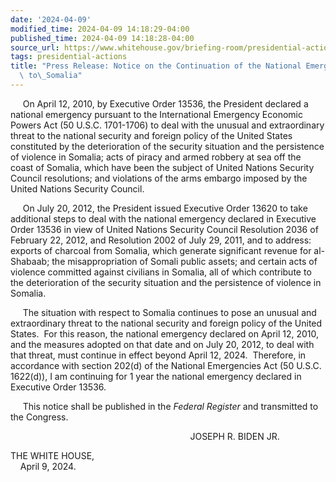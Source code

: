 ```yaml
---
date: '2024-04-09'
modified_time: 2024-04-09 14:18:29-04:00
published_time: 2024-04-09 14:18:28-04:00
source_url: https://www.whitehouse.gov/briefing-room/presidential-actions/2024/04/09/press-release-notice-on-the-continuation-of-the-national-emergency-with-respect-to-somalia/
tags: presidential-actions
title: "Press Release: Notice on the Continuation of the National Emergency With Respect\
  \ to\_Somalia"
---
```

 
     On April 12, 2010, by Executive Order 13536, the President declared
a national emergency pursuant to the International Emergency Economic
Powers Act (50 U.S.C. 1701-1706) to deal with the unusual and
extraordinary threat to the national security and foreign policy of the
United States constituted by the deterioration of the security situation
and the persistence of violence in Somalia; acts of piracy and armed
robbery at sea off the coast of Somalia, which have been the subject of
United Nations Security Council resolutions; and violations of the arms
embargo imposed by the United Nations Security Council.

     On July 20, 2012, the President issued Executive Order 13620 to
take additional steps to deal with the national emergency declared in
Executive Order 13536 in view of United Nations Security Council
Resolution 2036 of February 22, 2012, and Resolution 2002 of July 29,
2011, and to address:  exports of charcoal from Somalia, which generate
significant revenue for al-Shabaab; the misappropriation of Somali
public assets; and certain acts of violence committed against civilians
in Somalia, all of which contribute to the deterioration of the security
situation and the persistence of violence in Somalia.

     The situation with respect to Somalia continues to pose an unusual
and extraordinary threat to the national security and foreign policy of
the United States.  For this reason, the national emergency declared on
April 12, 2010, and the measures adopted on that date and on July 20,
2012, to deal with that threat, must continue in effect beyond April 12,
2024.  Therefore, in accordance with section 202(d) of the National
Emergencies Act (50 U.S.C. 1622(d)), I am continuing for 1 year the
national emergency declared in Executive Order 13536. 

     This notice shall be published in the *Federal Register* and
transmitted to the Congress.  
  
  
                                                                       
 JOSEPH R. BIDEN JR.  
  
  
  
THE WHITE HOUSE,  
    April 9, 2024.

